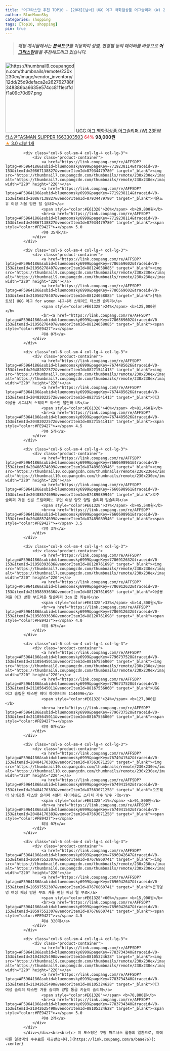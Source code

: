 ```yaml
---
title: "어그타스만 추천 TOP10 - [20대][남녀] UGG 어그 백화점상품 어그슬리퍼 (W) 23FW 타스만TASMAN SLIPPER 1663303503"
author: BlueMoonSky
categories: shopping
tags: [Top10, shopping]
pin: true
---
```


> ##### 해당 게시물에서는 [**분석도구**](https://itemscout.io/)를 이용하여 **성별**, **연령별** 등의 데이터를 바탕으로 [**어그타스만**](https://link.coupang.com/a/baae76)들을 추천해드리고 있습니다.
<div class="container"><div class="row">
            <div class="col-6 col-sm-4 col-lg-4 col-lg-3">
                <div class="product-container">
                    <a href="https://link.coupang.com/re/AFFSDP?lptag=AF5964186&subid=bluemoonsky6999&pageKey=7744072396&traceid=V0-153&itemId=20842390618&vendorItemId=88161428988" target="_blank"><img src="https://thumbnail9.coupangcdn.com/thumbnails/remote/230x230ex/image/vendor_inventory/12dd/25d9defaca2e262762788f348386ba6635e574cc81f1ecffdf1a09c70d97.png" alt="https://thumbnail9.coupangcdn.com/thumbnails/remote/230x230ex/image/vendor_inventory/12dd/25d9defaca2e262762788f348386ba6635e574cc81f1ecffdf1a09c70d97.png" width="220" height="220"></a>
                    <a href="https://link.coupang.com/re/AFFSDP?lptag=AF5964186&subid=bluemoonsky6999&pageKey=7744072396&traceid=V0-153&itemId=20842390618&vendorItemId=88161428988" target="_blank">UGG 어그 백화점상품 어그슬리퍼 (W) 23FW 타스만TASMAN SLIPPER 1663303503</a>
                    <span style="color:#E61328">64%</span> <b>98,000원</b>
                    <br><a href="https://link.coupang.com/re/AFFSDP?lptag=AF5964186&subid=bluemoonsky6999&pageKey=7744072396&traceid=V0-153&itemId=20842390618&vendorItemId=88161428988" target="_blank"><span style="color:#FE9427">★</span> 3.0
                    리뷰 1개</a>
                </div>
            </div>
            
            <div class="col-6 col-sm-4 col-lg-4 col-lg-3">
                <div class="product-container">
                    <a href="https://link.coupang.com/re/AFFSDP?lptag=AF5964186&subid=bluemoonsky6999&pageKey=7719238114&traceid=V0-153&itemId=20867138827&vendorItemId=87934479780" target="_blank"><img src="https://thumbnail7.coupangcdn.com/thumbnails/remote/230x230ex/image/vendor_inventory/0ffc/8ff3635c6b52d092d7a6a48b17991036b5eb6a14b5f2efa3ae21c345939d.jpg" alt="https://thumbnail7.coupangcdn.com/thumbnails/remote/230x230ex/image/vendor_inventory/0ffc/8ff3635c6b52d092d7a6a48b17991036b5eb6a14b5f2efa3ae21c345939d.jpg" width="220" height="220"></a>
                    <a href="https://link.coupang.com/re/AFFSDP?lptag=AF5964186&subid=bluemoonsky6999&pageKey=7719238114&traceid=V0-153&itemId=20867138827&vendorItemId=87934479780" target="_blank">비욘드유 여성 겨울 방한 털 실내화</a>
                    <span style="color:#E61328">20%</span> <b>29,800원</b>
                    <br><a href="https://link.coupang.com/re/AFFSDP?lptag=AF5964186&subid=bluemoonsky6999&pageKey=7719238114&traceid=V0-153&itemId=20867138827&vendorItemId=87934479780" target="_blank"><span style="color:#FE9427">★</span> 5.0
                    리뷰 35개</a>
                </div>
            </div>
            
            <div class="col-6 col-sm-4 col-lg-4 col-lg-3">
                <div class="product-container">
                    <a href="https://link.coupang.com/re/AFFSDP?lptag=AF5964186&subid=bluemoonsky6999&pageKey=7786569602&traceid=V0-153&itemId=21056278407&vendorItemId=88124058085" target="_blank"><img src="https://thumbnail9.coupangcdn.com/thumbnails/remote/230x230ex/image/vendor_inventory/b73d/c9a1bca4e60f29521a25c4e93c72ffeb31d55003f5d174ca5af2ace66a4d.jpg" alt="https://thumbnail9.coupangcdn.com/thumbnails/remote/230x230ex/image/vendor_inventory/b73d/c9a1bca4e60f29521a25c4e93c72ffeb31d55003f5d174ca5af2ace66a4d.jpg" width="220" height="220"></a>
                    <a href="https://link.coupang.com/re/AFFSDP?lptag=AF5964186&subid=bluemoonsky6999&pageKey=7786569602&traceid=V0-153&itemId=21056278407&vendorItemId=88124058085" target="_blank">[체스트넛] UGG 어그 for women 시그니처 스웨이드 타스만 슬리퍼</a>
                    <span style="color:#E61328">24%</span> <b>125,000원</b>
                    <br><a href="https://link.coupang.com/re/AFFSDP?lptag=AF5964186&subid=bluemoonsky6999&pageKey=7786569602&traceid=V0-153&itemId=21056278407&vendorItemId=88124058085" target="_blank"><span style="color:#FE9427">★</span> 
                    리뷰 0개</a>
                </div>
            </div>
            
            <div class="col-6 col-sm-4 col-lg-4 col-lg-3">
                <div class="product-container">
                    <a href="https://link.coupang.com/re/AFFSDP?lptag=AF5964186&subid=bluemoonsky6999&pageKey=7674485626&traceid=V0-153&itemId=20482022572&vendorItemId=88271541413" target="_blank"><img src="https://thumbnail7.coupangcdn.com/thumbnails/remote/230x230ex/image/vendor_inventory/8bcd/d4db9407d0a9dbacd571cc36a1c497d0dad2962465d6c3859815ab63d939.png" alt="https://thumbnail7.coupangcdn.com/thumbnails/remote/230x230ex/image/vendor_inventory/8bcd/d4db9407d0a9dbacd571cc36a1c497d0dad2962465d6c3859815ab63d939.png" width="220" height="220"></a>
                    <a href="https://link.coupang.com/re/AFFSDP?lptag=AF5964186&subid=bluemoonsky6999&pageKey=7674485626&traceid=V0-153&itemId=20482022572&vendorItemId=88271541413" target="_blank">어그 여성용 시그니처 스웨이드 타스만 털단화 US</a>
                    <span style="color:#E61328">40%</span> <b>81,460원</b>
                    <br><a href="https://link.coupang.com/re/AFFSDP?lptag=AF5964186&subid=bluemoonsky6999&pageKey=7674485626&traceid=V0-153&itemId=20482022572&vendorItemId=88271541413" target="_blank"><span style="color:#FE9427">★</span> 4.5
                    리뷰 5개</a>
                </div>
            </div>
            
            <div class="col-6 col-sm-4 col-lg-4 col-lg-3">
                <div class="product-container">
                    <a href="https://link.coupang.com/re/AFFSDP?lptag=AF5964186&subid=bluemoonsky6999&pageKey=7660698961&traceid=V0-153&itemId=20408574699&vendorItemId=87489089946" target="_blank"><img src="https://thumbnail10.coupangcdn.com/thumbnails/remote/230x230ex/image/vendor_inventory/acc5/fbd1dd518d17f0371c01e2a1c1ff18ee096aa1e7d90cc2ee0ee00e98d26e.jpg" alt="https://thumbnail10.coupangcdn.com/thumbnails/remote/230x230ex/image/vendor_inventory/acc5/fbd1dd518d17f0371c01e2a1c1ff18ee096aa1e7d90cc2ee0ee00e98d26e.jpg" width="220" height="220"></a>
                    <a href="https://link.coupang.com/re/AFFSDP?lptag=AF5964186&subid=bluemoonsky6999&pageKey=7660698961&traceid=V0-153&itemId=20408574699&vendorItemId=87489089946" target="_blank">호주 슬리퍼 겨울 신발 드림메리노 우먼 여성 양모 양털 슬리퍼 털슬리퍼</a>
                    <span style="color:#E61328">37%</span> <b>45,540원</b>
                    <br><a href="https://link.coupang.com/re/AFFSDP?lptag=AF5964186&subid=bluemoonsky6999&pageKey=7660698961&traceid=V0-153&itemId=20408574699&vendorItemId=87489089946" target="_blank"><span style="color:#FE9427">★</span> 3.5
                    리뷰 3개</a>
                </div>
            </div>
            
            <div class="col-6 col-sm-4 col-lg-4 col-lg-3">
                <div class="product-container">
                    <a href="https://link.coupang.com/re/AFFSDP?lptag=AF5964186&subid=bluemoonsky6999&pageKey=7786912632&traceid=V0-153&itemId=21058393636&vendorItemId=88120761698" target="_blank"><img src="https://thumbnail7.coupangcdn.com/thumbnails/remote/230x230ex/image/vendor_inventory/96b3/a34088ff21efa2ec3b6a5a4fe88093da1fe37c60493fec858b63ac1c0a2f.jpg" alt="https://thumbnail7.coupangcdn.com/thumbnails/remote/230x230ex/image/vendor_inventory/96b3/a34088ff21efa2ec3b6a5a4fe88093da1fe37c60493fec858b63ac1c0a2f.jpg" width="220" height="220"></a>
                    <a href="https://link.coupang.com/re/AFFSDP?lptag=AF5964186&subid=bluemoonsky6999&pageKey=7786912632&traceid=V0-153&itemId=21058393636&vendorItemId=88120761698" target="_blank">여성용 겨울 어그 방한 부드러운 털슬리퍼 3cm 굽 키높이</a>
                    <span style="color:#E61328">33%</span> <b>14,300원</b>
                    <br><a href="https://link.coupang.com/re/AFFSDP?lptag=AF5964186&subid=bluemoonsky6999&pageKey=7786912632&traceid=V0-153&itemId=21058393636&vendorItemId=88120761698" target="_blank"><span style="color:#FE9427">★</span> 4.0
                    리뷰 6개</a>
                </div>
            </div>
            
            <div class="col-6 col-sm-4 col-lg-4 col-lg-3">
                <div class="product-container">
                    <a href="https://link.coupang.com/re/AFFSDP?lptag=AF5964186&subid=bluemoonsky6999&pageKey=7796737528&traceid=V0-153&itemId=21105645011&vendorItemId=88167556060" target="_blank"><img src="https://thumbnail8.coupangcdn.com/thumbnails/remote/230x230ex/image/vendor_inventory/e9ff/a9f08c167f9961dd7675f5b534c40ef3c16d219db4d4b9a4034c0ece16cd.png" alt="https://thumbnail8.coupangcdn.com/thumbnails/remote/230x230ex/image/vendor_inventory/e9ff/a9f08c167f9961dd7675f5b534c40ef3c16d219db4d4b9a4034c0ece16cd.png" width="220" height="220"></a>
                    <a href="https://link.coupang.com/re/AFFSDP?lptag=AF5964186&subid=bluemoonsky6999&pageKey=7796737528&traceid=V0-153&itemId=21105645011&vendorItemId=88167556060" target="_blank">UGG 어그 슬립온 타스만 웨더 하이브리드 1144096</a>
                    <span style="color:#E61328">24%</span> <b>127,000원</b>
                    <br><a href="https://link.coupang.com/re/AFFSDP?lptag=AF5964186&subid=bluemoonsky6999&pageKey=7796737528&traceid=V0-153&itemId=21105645011&vendorItemId=88167556060" target="_blank"><span style="color:#FE9427">★</span> 
                    리뷰 0개</a>
                </div>
            </div>
            
            <div class="col-6 col-sm-4 col-lg-4 col-lg-3">
                <div class="product-container">
                    <a href="https://link.coupang.com/re/AFFSDP?lptag=AF5964186&subid=bluemoonsky6999&pageKey=7674941542&traceid=V0-153&itemId=20484170383&vendorItemId=87563071258" target="_blank"><img src="https://thumbnail10.coupangcdn.com/thumbnails/remote/230x230ex/image/vendor_inventory/2fb7/7fe5684f0dd6287960faf60408af0768c6ec3304a2ac3ecca88a03c69f7f.png" alt="https://thumbnail10.coupangcdn.com/thumbnails/remote/230x230ex/image/vendor_inventory/2fb7/7fe5684f0dd6287960faf60408af0768c6ec3304a2ac3ecca88a03c69f7f.png" width="220" height="220"></a>
                    <a href="https://link.coupang.com/re/AFFSDP?lptag=AF5964186&subid=bluemoonsky6999&pageKey=7674941542&traceid=V0-153&itemId=20484170383&vendorItemId=87563071258" target="_blank">오즈웨어 남녀공용 타스만 슬리퍼 4컬러 다이아몬드 스티치 자수 방수 기능</a>
                    <span style="color:#E61328">1%</span> <b>91,800원</b>
                    <br><a href="https://link.coupang.com/re/AFFSDP?lptag=AF5964186&subid=bluemoonsky6999&pageKey=7674941542&traceid=V0-153&itemId=20484170383&vendorItemId=87563071258" target="_blank"><span style="color:#FE9427">★</span> 
                    리뷰 0개</a>
                </div>
            </div>
            
            <div class="col-6 col-sm-4 col-lg-4 col-lg-3">
                <div class="product-container">
                    <a href="https://link.coupang.com/re/AFFSDP?lptag=AF5964186&subid=bluemoonsky6999&pageKey=7696942647&traceid=V0-153&itemId=20597552307&vendorItemId=87676860741" target="_blank"><img src="https://thumbnail6.coupangcdn.com/thumbnails/remote/230x230ex/image/vendor_inventory/4f48/794bab4fea902abe293ffcc1c4bb23a1ab6899f792f6e55dd64e851e9c98.jpg" alt="https://thumbnail6.coupangcdn.com/thumbnails/remote/230x230ex/image/vendor_inventory/4f48/794bab4fea902abe293ffcc1c4bb23a1ab6899f792f6e55dd64e851e9c98.jpg" width="220" height="220"></a>
                    <a href="https://link.coupang.com/re/AFFSDP?lptag=AF5964186&subid=bluemoonsky6999&pageKey=7696942647&traceid=V0-153&itemId=20597552307&vendorItemId=87676860741" target="_blank">큰귀멍멍 여성 패딩 방한 부츠 겨울 편한 패딩 털 부츠</a>
                    <span style="color:#E61328">60%</span> <b>15,900원</b>
                    <br><a href="https://link.coupang.com/re/AFFSDP?lptag=AF5964186&subid=bluemoonsky6999&pageKey=7696942647&traceid=V0-153&itemId=20597552307&vendorItemId=87676860741" target="_blank"><span style="color:#FE9427">★</span> 4.5
                    리뷰 320개</a>
                </div>
            </div>
            
            <div class="col-6 col-sm-4 col-lg-4 col-lg-3">
                <div class="product-container">
                    <a href="https://link.coupang.com/re/AFFSDP?lptag=AF5964186&subid=bluemoonsky6999&pageKey=7783734340&traceid=V0-153&itemId=21042625490&vendorItemId=88105324628" target="_blank"><img src="https://thumbnail9.coupangcdn.com/thumbnails/remote/230x230ex/image/vendor_inventory/4fff/90cecacafa9d4cf39b09b10c0da724c1e28a36119c70597c0e53b09ef47b.png" alt="https://thumbnail9.coupangcdn.com/thumbnails/remote/230x230ex/image/vendor_inventory/4fff/90cecacafa9d4cf39b09b10c0da724c1e28a36119c70597c0e53b09ef47b.png" width="220" height="220"></a>
                    <a href="https://link.coupang.com/re/AFFSDP?lptag=AF5964186&subid=bluemoonsky6999&pageKey=7783734340&traceid=V0-153&itemId=21042625490&vendorItemId=88105324628" target="_blank">어그 여성 슬리퍼 타스만 겨울 슬리퍼 양털 통굽 키높이 슬리퍼</a>
                    <span style="color:#E61328"></span> <b>70,800원</b>
                    <br><a href="https://link.coupang.com/re/AFFSDP?lptag=AF5964186&subid=bluemoonsky6999&pageKey=7783734340&traceid=V0-153&itemId=21042625490&vendorItemId=88105324628" target="_blank"><span style="color:#FE9427">★</span> 5.0
                    리뷰 2개</a>
                </div>
            </div>
            </div></div><br><br>[👉 이 포스팅은 쿠팡 파트너스 활동의 일환으로, 이에 따른 일정액의 수수료를 제공받습니다.](https://link.coupang.com/a/baae76){: .center}